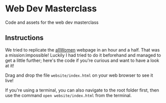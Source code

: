 # Web Dev Masterclass
Code and assets for the web dev masterclass

## Instructions
We tried to replicate the [allWomen](https://allwomen.tech) webpage in an hour and a half. That was a mission:impossible! Luckily I had tried to do it beforehand and managed to get a little further; here's the code if you're curious and want to have a look at it!

Drag and drop the file `website/index.html` on your web browser to see it live!

If you're using a terminal, you can also navigate to the root folder first, then use the command `open website/index.html` from the terminal.
